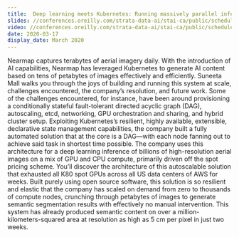 ```yaml
---
title:  Deep learning meets Kubernetes: Running massively parallel inference pipelines efficiently
slides: //conferences.oreilly.com/strata-data-ai/stai-ca/public/schedule/detail/80190
video: //conferences.oreilly.com/strata-data-ai/stai-ca/public/schedule/detail/80190
date: 2020-03-17
display_date: March 2020
---
```


Nearmap captures terabytes of aerial imagery daily. With the introduction of AI capabilities, Nearmap has leveraged Kubernetes to generate AI content based on tens of petabytes of images effectively and efficiently. Suneeta Mall walks you through the joys of building and running this system at scale, challenges encountered, the company’s resolution, and future work. Some of the challenges encountered, for instance, have been around provisioning a conditionally stateful fault-tolerant directed acyclic graph (DAG), autoscaling, etcd, networking, GPU orchestration and sharing, and hybrid cluster setup.
Exploiting Kubernetes’s resilient, highly available, extensible, declarative state management capabilities, the company built a fully automated solution that at the core is a DAG—with each node fanning out to achieve said task in shortest time possible. The company uses this architecture for a deep learning inference of billions of high-resolution aerial images on a mix of GPU and CPU compute, primarily driven off the spot pricing scheme. You’ll discover the architecture of this autoscalable solution that exhausted all K80 spot GPUs across all US data centers of AWS for weeks.
Built purely using open source software, this solution is so resilient and elastic that the company has scaled on demand from zero to thousands of compute nodes, crunching through petabytes of images to generate semantic segmentation results with effectively no manual intervention. This system has already produced semantic content on over a million-kilometers-squared area at resolution as high as 5 cm per pixel in just two weeks.

